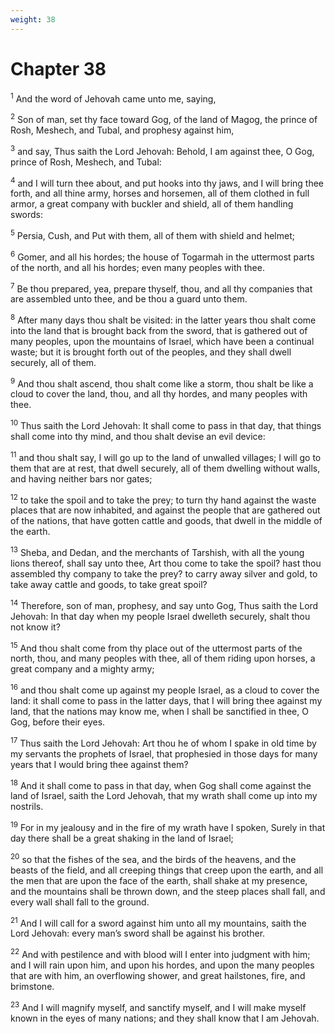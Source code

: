```yaml
---
weight: 38
---
```


# Chapter 38

<sup>1</sup> And the word of Jehovah came unto me, saying, 

<sup>2</sup> Son of man, set thy face toward Gog, of the land of Magog, the prince of Rosh, Meshech, and Tubal, and prophesy against him, 

<sup>3</sup> and say, Thus saith the Lord Jehovah: Behold, I am against thee, O Gog, prince of Rosh, Meshech, and Tubal: 

<sup>4</sup> and I will turn thee about, and put hooks into thy jaws, and I will bring thee forth, and all thine army, horses and horsemen, all of them clothed in full armor, a great company with buckler and shield, all of them handling swords: 

<sup>5</sup> Persia, Cush, and Put with them, all of them with shield and helmet; 

<sup>6</sup> Gomer, and all his hordes; the house of Togarmah in the uttermost parts of the north, and all his hordes; even many peoples with thee. 

<sup>7</sup> Be thou prepared, yea, prepare thyself, thou, and all thy companies that are assembled unto thee, and be thou a guard unto them. 

<sup>8</sup> After many days thou shalt be visited: in the latter years thou shalt come into the land that is brought back from the sword, that is gathered out of many peoples, upon the mountains of Israel, which have been a continual waste; but it is brought forth out of the peoples, and they shall dwell securely, all of them. 

<sup>9</sup> And thou shalt ascend, thou shalt come like a storm, thou shalt be like a cloud to cover the land, thou, and all thy hordes, and many peoples with thee. 

<sup>10</sup> Thus saith the Lord Jehovah: It shall come to pass in that day, that things shall come into thy mind, and thou shalt devise an evil device: 

<sup>11</sup> and thou shalt say, I will go up to the land of unwalled villages; I will go to them that are at rest, that dwell securely, all of them dwelling without walls, and having neither bars nor gates; 

<sup>12</sup> to take the spoil and to take the prey; to turn thy hand against the waste places that are now inhabited, and against the people that are gathered out of the nations, that have gotten cattle and goods, that dwell in the middle of the earth. 

<sup>13</sup> Sheba, and Dedan, and the merchants of Tarshish, with all the young lions thereof, shall say unto thee, Art thou come to take the spoil? hast thou assembled thy company to take the prey? to carry away silver and gold, to take away cattle and goods, to take great spoil? 

<sup>14</sup> Therefore, son of man, prophesy, and say unto Gog, Thus saith the Lord Jehovah: In that day when my people Israel dwelleth securely, shalt thou not know it? 

<sup>15</sup> And thou shalt come from thy place out of the uttermost parts of the north, thou, and many peoples with thee, all of them riding upon horses, a great company and a mighty army; 

<sup>16</sup> and thou shalt come up against my people Israel, as a cloud to cover the land: it shall come to pass in the latter days, that I will bring thee against my land, that the nations may know me, when I shall be sanctified in thee, O Gog, before their eyes. 

<sup>17</sup> Thus saith the Lord Jehovah: Art thou he of whom I spake in old time by my servants the prophets of Israel, that prophesied in those days for many years that I would bring thee against them? 

<sup>18</sup> And it shall come to pass in that day, when Gog shall come against the land of Israel, saith the Lord Jehovah, that my wrath shall come up into my nostrils. 

<sup>19</sup> For in my jealousy and in the fire of my wrath have I spoken, Surely in that day there shall be a great shaking in the land of Israel; 

<sup>20</sup> so that the fishes of the sea, and the birds of the heavens, and the beasts of the field, and all creeping things that creep upon the earth, and all the men that are upon the face of the earth, shall shake at my presence, and the mountains shall be thrown down, and the steep places shall fall, and every wall shall fall to the ground. 

<sup>21</sup> And I will call for a sword against him unto all my mountains, saith the Lord Jehovah: every man’s sword shall be against his brother. 

<sup>22</sup> And with pestilence and with blood will I enter into judgment with him; and I will rain upon him, and upon his hordes, and upon the many peoples that are with him, an overflowing shower, and great hailstones, fire, and brimstone. 

<sup>23</sup> And I will magnify myself, and sanctify myself, and I will make myself known in the eyes of many nations; and they shall know that I am Jehovah. 


